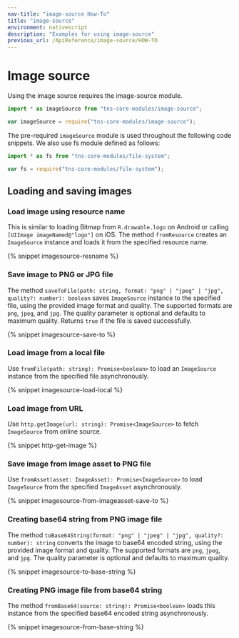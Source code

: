 ```yaml
---
nav-title: "image-source How-To"
title: "image-source"
environment: nativescript
description: "Examples for using image-source"
previous_url: /ApiReference/image-source/HOW-TO
---
```


# Image source

Using the image source requires the image-source module.

``` TypeScript
import * as imageSource from "tns-core-modules/image-source";
```

``` JavaScript
var imageSource = require("tns-core-modules/image-source");
```

The pre-required `imageSource` module is used throughout the following code snippets.
We also use fs module defined as follows:

``` TypeScript
import * as fs from "tns-core-modules/file-system";
```

``` JavaScript
var fs = require("tns-core-modules/file-system");
```

## Loading and saving images

### Load image using resource name

This is similar to loading Bitmap from `R.drawable.logo` on Android or calling `[UIImage imageNamed@"logo"]` on iOS.
The method `fromResource` creates an `ImageSource` instance and loads it from the specified resource name.

{% snippet imagesource-resname %}

### Save image to PNG or JPG file

The method `saveToFile(path: string, format: "png" | "jpeg" | "jpg", quality?: number): boolean` saves `ImageSource` instance to the specified file, using the provided image format and quality.
The supported formats are `png`, `jpeg`, and `jpg`. The quality parameter is optional and defaults to maximum quality. Returns `true` if the file is saved successfully.

{% snippet imagesource-save-to %}

### Load image from a local file

Use `fromFile(path: string): Promise<boolean>` to load an `ImageSource` instance from the specified file asynchronously.

{% snippet imagesource-load-local %}

### Load image from URL

Use `http.getImage(url: string): Promise<ImageSource>` to fetch `ImageSource` from online source.

{% snippet http-get-image %}

### Save image from image asset to PNG file

Use `fromAsset(asset: ImageAsset): Promise<ImageSource>` to load `ImageSource` from the specified `ImageAsset` asynchronously.

{% snippet imagesource-from-imageasset-save-to %}

### Creating base64 string from PNG image file

The method `toBase64String(format: "png" | "jpeg" | "jpg", quality?: number): string` converts the image to base64 encoded string, using the provided image format and quality.
The supported formats are `png`, `jpeg`, and `jpg`. The quality parameter is optional and defaults to maximum quality.

{% snippet imagesource-to-base-string %}

### Creating PNG image file from base64 string

The method `fromBase64(source: string): Promise<boolean>` loads this instance from the specified base64 encoded string asynchronously.

{% snippet imagesource-from-base-string %}
